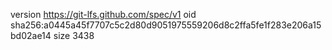 version https://git-lfs.github.com/spec/v1
oid sha256:a0445a45f7707c5c2d80d9051975559206d8c2ffa5fe1f283e206a15bd02ae14
size 3438
